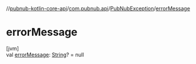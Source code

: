 //[pubnub-kotlin-core-api](../../../index.md)/[com.pubnub.api](../index.md)/[PubNubException](index.md)/[errorMessage](error-message.md)

# errorMessage

[jvm]\
val [errorMessage](error-message.md): [String](https://kotlinlang.org/api/core/kotlin-stdlib/kotlin/-string/index.html)? = null
